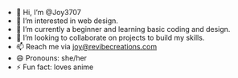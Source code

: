 - 👋 Hi, I’m @Joy3707
- 👀 I’m interested in web design.
- 🌱 I’m currently a beginner and learning basic coding and design.
- 💞️ I’m looking to collaborate on projects to build my skills.
- 📫 Reach me via joy@revibecreations.com
- 😄 Pronouns: she/her
- ⚡ Fun fact: loves anime

<!---
Joy3707/Joy3707 is a ✨ special ✨ repository because its `README.md` (this file) appears on your GitHub profile.
You can click the Preview link to take a look at your changes.
--->
